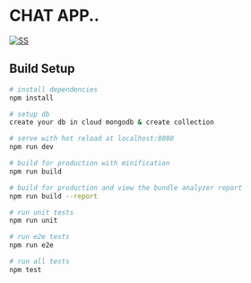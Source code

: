 # CHAT APP..

[![SS](https://user-images.githubusercontent.com/39787908/226221502-362aca14-f454-49f7-9f5a-3aec9684ddbc.png)](#)

## Build Setup

``` bash
# install dependencies
npm install

# setup db
create your db in cloud mongodb & create collection

# serve with hot reload at localhost:8080
npm run dev

# build for production with minification
npm run build

# build for production and view the bundle analyzer report
npm run build --report

# run unit tests
npm run unit

# run e2e tests
npm run e2e

# run all tests
npm test
```

